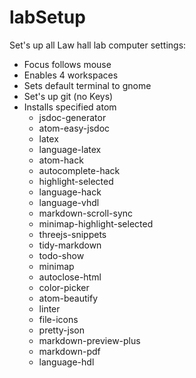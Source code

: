 # labSetup

Set's up all Law hall lab computer settings:

* Focus follows mouse
* Enables 4 workspaces
* Sets default terminal to gnome
* Set's up git (no Keys)
* Installs specified atom
  * jsdoc-generator
  * atom-easy-jsdoc
  * latex
  * language-latex
  * atom-hack
  * autocomplete-hack
  * highlight-selected
  * language-hack
  * language-vhdl
  * markdown-scroll-sync
  * minimap-highlight-selected
  * threejs-snippets
  * tidy-markdown
  * todo-show
  * minimap
  * autoclose-html
  * color-picker
  * atom-beautify
  * linter
  * file-icons
  * pretty-json
  * markdown-preview-plus
  * markdown-pdf
  * language-hdl

